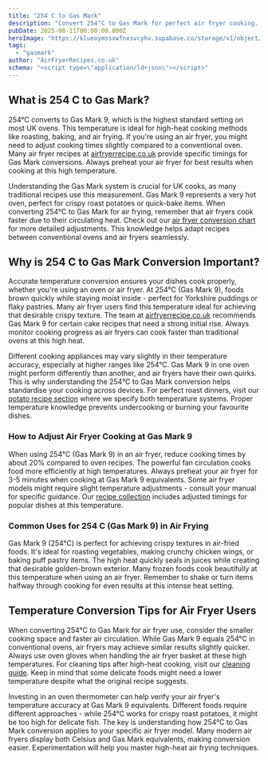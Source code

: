 ```yaml
---
title: "254 C to Gas Mark"
description: "Convert 254°C to Gas Mark for perfect air fryer cooking. Learn the exact Gas Mark equivalent and tips for adjusting recipes."
pubDate: 2025-08-11T00:00:00.000Z
heroImage: "https://klueoymssxwfnxsvcyhv.supabase.co/storage/v1/object/public/md/254-c-to-gas-mark-2d466514.png"
tags:
  - "gasmark"
author: "AirFryerRecipes.co.uk"
schema: "<script type=\"application/ld+json\"></script>"
---
```


<h2>What is 254 C to Gas Mark?</h2>
<p>254°C converts to Gas Mark 9, which is the highest standard setting on most UK ovens. This temperature is ideal for high-heat cooking methods like roasting, baking, and air frying. If you're using an air fryer, you might need to adjust cooking times slightly compared to a conventional oven. Many air fryer recipes at <a href=https://www.airfryerrecipe.co.uk>airfryerrecipe.co.uk</a> provide specific timings for Gas Mark conversions. Always preheat your air fryer for best results when cooking at this high temperature.</p>
<p>Understanding the Gas Mark system is crucial for UK cooks, as many traditional recipes use this measurement. Gas Mark 9 represents a very hot oven, perfect for crispy roast potatoes or quick-bake items. When converting 254°C to Gas Mark for air frying, remember that air fryers cook faster due to their circulating heat. Check out our <a href=https://www.airfryerrecipe.co.uk/air-fryer-conversion-chart>air fryer conversion chart</a> for more detailed adjustments. This knowledge helps adapt recipes between conventional ovens and air fryers seamlessly.</p>

<h2>Why is 254 C to Gas Mark Conversion Important?</h2>
<p>Accurate temperature conversion ensures your dishes cook properly, whether you're using an oven or air fryer. At 254°C (Gas Mark 9), foods brown quickly while staying moist inside - perfect for Yorkshire puddings or flaky pastries. Many air fryer users find this temperature ideal for achieving that desirable crispy texture. The team at <a href=https://www.airfryerrecipe.co.uk/recipe-category/Cakes>airfryerrecipe.co.uk</a> recommends Gas Mark 9 for certain cake recipes that need a strong initial rise. Always monitor cooking progress as air fryers can cook faster than traditional ovens at this high heat.</p>
<p>Different cooking appliances may vary slightly in their temperature accuracy, especially at higher ranges like 254°C. Gas Mark 9 in one oven might perform differently than another, and air fryers have their own quirks. This is why understanding the 254°C to Gas Mark conversion helps standardise your cooking across devices. For perfect roast dinners, visit our <a href=https://www.airfryerrecipe.co.uk/recipe-category/Potatoes>potato recipe section</a> where we specify both temperature systems. Proper temperature knowledge prevents undercooking or burning your favourite dishes.</p>

<h3>How to Adjust Air Fryer Cooking at Gas Mark 9</h3>
<p>When using 254°C (Gas Mark 9) in an air fryer, reduce cooking times by about 20% compared to oven recipes. The powerful fan circulation cooks food more efficiently at high temperatures. Always preheat your air fryer for 3-5 minutes when cooking at Gas Mark 9 equivalents. Some air fryer models might require slight temperature adjustments - consult your manual for specific guidance. Our <a href=https://www.airfryerrecipe.co.uk/recipes>recipe collection</a> includes adjusted timings for popular dishes at this temperature.</p>

<h3>Common Uses for 254 C (Gas Mark 9) in Air Frying</h3>
<p>Gas Mark 9 (254°C) is perfect for achieving crispy textures in air-fried foods. It's ideal for roasting vegetables, making crunchy chicken wings, or baking puff pastry items. The high heat quickly seals in juices while creating that desirable golden-brown exterior. Many frozen foods cook beautifully at this temperature when using an air fryer. Remember to shake or turn items halfway through cooking for even results at this intense heat setting.</p>

<h2>Temperature Conversion Tips for Air Fryer Users</h2>
<p>When converting 254°C to Gas Mark for air fryer use, consider the smaller cooking space and faster air circulation. While Gas Mark 9 equals 254°C in conventional ovens, air fryers may achieve similar results slightly quicker. Always use oven gloves when handling the air fryer basket at these high temperatures. For cleaning tips after high-heat cooking, visit our <a href=https://www.airfryerrecipe.co.uk/air-fryer-cleaner>cleaning guide</a>. Keep in mind that some delicate foods might need a lower temperature despite what the original recipe suggests.</p>
<p>Investing in an oven thermometer can help verify your air fryer's temperature accuracy at Gas Mark 9 equivalents. Different foods require different approaches - while 254°C works for crispy roast potatoes, it might be too high for delicate fish. The key is understanding how 254°C to Gas Mark conversion applies to your specific air fryer model. Many modern air fryers display both Celsius and Gas Mark equivalents, making conversion easier. Experimentation will help you master high-heat air frying techniques.</p>
